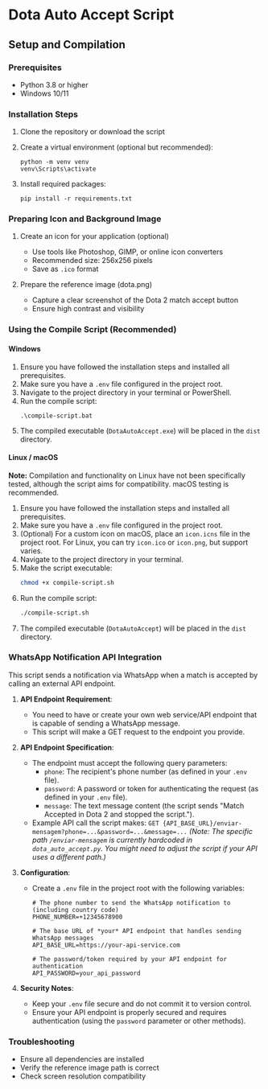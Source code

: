 # Dota Auto Accept Script

## Setup and Compilation

### Prerequisites
- Python 3.8 or higher
- Windows 10/11

### Installation Steps
1. Clone the repository or download the script
2. Create a virtual environment (optional but recommended):
   ```
   python -m venv venv
   venv\Scripts\activate
   ```

3. Install required packages:
   ```
   pip install -r requirements.txt
   ```

### Preparing Icon and Background Image
1. Create an icon for your application (optional)
   - Use tools like Photoshop, GIMP, or online icon converters
   - Recommended size: 256x256 pixels
   - Save as `.ico` format

2. Prepare the reference image (dota.png)
   - Capture a clear screenshot of the Dota 2 match accept button
   - Ensure high contrast and visibility

### Using the Compile Script (Recommended)

#### Windows
1. Ensure you have followed the installation steps and installed all prerequisites.
2. Make sure you have a `.env` file configured in the project root.
3. Navigate to the project directory in your terminal or PowerShell.
4. Run the compile script:
   ```batch
   .\compile-script.bat
   ```
5. The compiled executable (`DotaAutoAccept.exe`) will be placed in the `dist` directory.

#### Linux / macOS
**Note:** Compilation and functionality on Linux have not been specifically tested, although the script aims for compatibility. macOS testing is recommended.

1. Ensure you have followed the installation steps and installed all prerequisites.
2. Make sure you have a `.env` file configured in the project root.
3. (Optional) For a custom icon on macOS, place an `icon.icns` file in the project root. For Linux, you can try `icon.ico` or `icon.png`, but support varies.
4. Navigate to the project directory in your terminal.
5. Make the script executable:
   ```bash
   chmod +x compile-script.sh
   ```
6. Run the compile script:
   ```bash
   ./compile-script.sh
   ```
7. The compiled executable (`DotaAutoAccept`) will be placed in the `dist` directory.

### WhatsApp Notification API Integration

This script sends a notification via WhatsApp when a match is accepted by calling an external API endpoint.

1. **API Endpoint Requirement**:
   - You need to have or create your own web service/API endpoint that is capable of sending a WhatsApp message.
   - This script will make a GET request to the endpoint you provide.

2. **API Endpoint Specification**:
   - The endpoint must accept the following query parameters:
     - `phone`: The recipient's phone number (as defined in your `.env` file).
     - `password`: A password or token for authenticating the request (as defined in your `.env` file).
     - `message`: The text message content (the script sends "Match Accepted in Dota 2 and stopped the script.").
   - Example API call the script makes: `GET {API_BASE_URL}/enviar-mensagem?phone=...&password=...&message=...`
     *(Note: The specific path `/enviar-mensagem` is currently hardcoded in `dota_auto_accept.py`. You might need to adjust the script if your API uses a different path.)*

3. **Configuration**:
   - Create a `.env` file in the project root with the following variables:
     ```dotenv
     # The phone number to send the WhatsApp notification to (including country code)
     PHONE_NUMBER=+12345678900

     # The base URL of *your* API endpoint that handles sending WhatsApp messages
     API_BASE_URL=https://your-api-service.com

     # The password/token required by your API endpoint for authentication
     API_PASSWORD=your_api_password
     ```

4. **Security Notes**:
   - Keep your `.env` file secure and do not commit it to version control.
   - Ensure your API endpoint is properly secured and requires authentication (using the `password` parameter or other methods).

### Troubleshooting
- Ensure all dependencies are installed
- Verify the reference image path is correct
- Check screen resolution compatibility